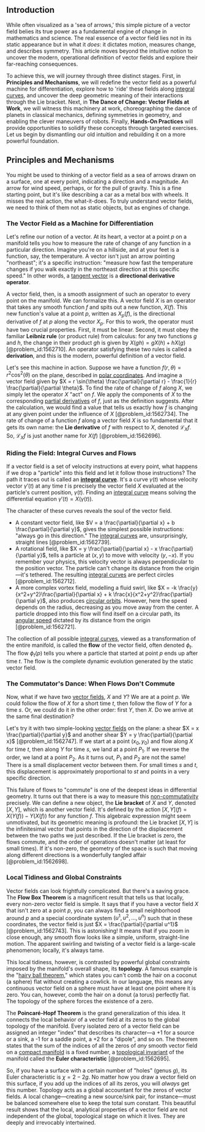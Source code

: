 ## Introduction
While often visualized as a 'sea of arrows,' this simple picture of a vector field belies its true power as a fundamental engine of change in mathematics and science. The real essence of a vector field lies not in its static appearance but in what it *does*: it dictates motion, measures change, and describes symmetry. This article moves beyond the intuitive notion to uncover the modern, operational definition of vector fields and explore their far-reaching consequences.

To achieve this, we will journey through three distinct stages. First, in **Principles and Mechanisms**, we will redefine the vector field as a powerful machine for differentiation, explore how to 'ride' these fields along [integral curves](@article_id:161364), and uncover the deep geometric meaning of their interactions through the Lie bracket. Next, in **The Dance of Change: Vector Fields at Work**, we will witness this machinery at work, choreographing the dance of planets in classical mechanics, defining symmetries in geometry, and enabling the clever maneuvers of robots. Finally, **Hands-On Practices** will provide opportunities to solidify these concepts through targeted exercises. Let us begin by dismantling our old intuition and rebuilding it on a more powerful foundation.

## Principles and Mechanisms

You might be used to thinking of a vector field as a sea of arrows drawn on a surface, one at every point, indicating a direction and a magnitude. An arrow for wind speed, perhaps, or for the pull of gravity. This is a fine starting point, but it's like describing a car as a metal box with wheels. It misses the real action, the what-it-does. To truly understand vector fields, we need to think of them not as static objects, but as engines of change.

### The Vector Field as a Machine for Differentiation

Let's refine our notion of a vector. At its heart, a vector at a point $p$ on a manifold tells you how to measure the rate of change of any function in a particular direction. Imagine you're on a hillside, and at your feet is a function, say, the temperature. A vector isn't just an arrow pointing "northeast"; it's a specific instruction: "measure how fast the temperature changes if you walk exactly in the northeast direction at this specific speed." In other words, a [tangent vector](@article_id:264342) is a **directional derivative operator**.

A vector field, then, is a smooth assignment of such an operator to every point on the manifold. We can formalize this. A vector field $X$ is an operator that takes any smooth function $f$ and spits out a new function, $X(f)$. This new function's value at a point $p$, written as $X_p(f)$, is the directional derivative of $f$ at $p$ along the vector $X_p$. For this to work, the operator must have two crucial properties. First, it must be linear. Second, it must obey the familiar **Leibniz rule** (or product rule) from calculus: for any two functions $g$ and $h$, the change in their product $gh$ is given by $X(gh) = gX(h) + hX(g)$ [@problem_id:1562710]. An operator satisfying these two rules is called a **derivation**, and this is the modern, powerful definition of a vector field.

Let's see this machine in action. Suppose we have a function $f(r, \theta) = r^2 \cos^2(\theta)$ on the plane, described in [polar coordinates](@article_id:158931). And imagine a vector field given by $X = r \sin(\theta) \frac{\partial}{\partial r} - \frac{1}{r} \frac{\partial}{\partial \theta}$. To find the rate of change of $f$ along $X$, we simply let the operator $X$ "act" on $f$. We apply the components of $X$ to the corresponding [partial derivatives](@article_id:145786) of $f$, just as the definition suggests. After the calculation, we would find a value that tells us exactly how $f$ is changing at any given point under the influence of $X$ [@problem_id:1562734]. The rate of change of a function $f$ along a vector field $X$ is so fundamental that it gets its own name: the **Lie derivative** of $f$ with respect to $X$, denoted $\mathcal{L}_X f$. So, $\mathcal{L}_X f$ is just another name for $X(f)$ [@problem_id:1562696].

### Riding the Field: Integral Curves and Flows

If a vector field is a set of velocity instructions at every point, what happens if we drop a "particle" into this field and let it follow those instructions? The path it traces out is called an **[integral curve](@article_id:275757)**. It's a curve $\gamma(t)$ whose velocity vector $\gamma'(t)$ at any time $t$ is precisely the vector field $X$ evaluated at the particle's current position, $\gamma(t)$. Finding an [integral curve](@article_id:275757) means solving the differential equation $\gamma'(t) = X(\gamma(t))$.

The character of these curves reveals the soul of the vector field.
- A constant vector field, like $V = a \frac{\partial}{\partial x} + b \frac{\partial}{\partial y}$, gives the simplest possible instructions: "always go in this direction." The [integral curves](@article_id:161364) are, unsurprisingly, straight lines [@problem_id:1562739].
- A rotational field, like $X = y \frac{\partial}{\partial x} - x \frac{\partial}{\partial y}$, tells a particle at $(x,y)$ to move with velocity $(y, -x)$. If you remember your physics, this velocity vector is always perpendicular to the position vector. The particle can't change its distance from the origin—it's tethered. The resulting [integral curves](@article_id:161364) are perfect circles [@problem_id:1562712].
- A more complex vortex field, modelling a fluid swirl, like $X = -k \frac{y}{x^2+y^2}\frac{\partial}{\partial x} + k \frac{x}{x^2+y^2}\frac{\partial}{\partial y}$, also produces [circular orbits](@article_id:178234). However, here the speed depends on the radius, decreasing as you move away from the center. A particle dropped into this flow will find itself on a circular path, its [angular speed](@article_id:173134) dictated by its distance from the origin [@problem_id:1562721].

The collection of all possible [integral curves](@article_id:161364), viewed as a transformation of the entire manifold, is called the **flow** of the vector field, often denoted $\phi_t$. The flow $\phi_t(p)$ tells you where a particle that started at point $p$ ends up after time $t$. The flow is the complete dynamic evolution generated by the static vector field.

### The Commutator's Dance: When Flows Don't Commute

Now, what if we have two [vector fields](@article_id:160890), $X$ and $Y$? We are at a point $p$. We could follow the flow of $X$ for a short time $t$, then follow the flow of $Y$ for a time $s$. Or, we could do it in the other order: first $Y$, then $X$. Do we arrive at the same final destination?

Let's try it with two simple-looking [vector fields](@article_id:160890) on the plane: a shear $X = x \frac{\partial}{\partial y}$ and another shear $Y = y \frac{\partial}{\partial x}$ [@problem_id:1562747]. If we start at a point $(x_0, y_0)$ and flow along $X$ for time $t$, then along $Y$ for time $s$, we land at a point $P_1$. If we reverse the order, we land at a point $P_2$. As it turns out, $P_1$ and $P_2$ are not the same! There is a small displacement vector between them. For small times $s$ and $t$, this displacement is approximately proportional to $st$ and points in a very specific direction.

This failure of flows to "commute" is one of the deepest ideas in differential geometry. It turns out that there is a way to measure this [non-commutativity](@article_id:153051) precisely. We can define a new object, the **Lie bracket** of $X$ and $Y$, denoted $[X,Y]$, which is another vector field. It's defined by the action $[X,Y](f) = X(Y(f)) - Y(X(f))$ for any function $f$. This algebraic expression might seem unmotivated, but its geometric meaning is profound: the Lie bracket $[X,Y]$ is the infinitesimal vector that points in the direction of the displacement between the two paths we just described. If the Lie bracket is zero, the flows commute, and the order of operations doesn't matter (at least for small times). If it's non-zero, the geometry of the space is such that moving along different directions is a wonderfully tangled affair [@problem_id:1562698].

### Local Tidiness and Global Constraints

Vector fields can look frightfully complicated. But there's a saving grace. The **Flow Box Theorem** is a magnificent result that tells us that locally, every non-zero vector field is simple. It says that if you have a vector field $X$ that isn't zero at a point $p$, you can always find a small neighborhood around $p$ and a special coordinate system $(u^1, u^2, \ldots, u^n)$ such that in these coordinates, the vector field is just $X = \frac{\partial}{\partial u^1}$ [@problem_id:1562743]. This is astonishing! It means that if you zoom in close enough, any smooth flow looks like a simple, uniform, straight-line motion. The apparent swirling and twisting of a vector field is a large-scale phenomenon; locally, it's always tame.

This local tidiness, however, is contrasted by powerful global constraints imposed by the manifold's overall shape, its **topology**. A famous example is the "[hairy ball theorem](@article_id:150585)," which states you can't comb the hair on a coconut (a sphere) flat without creating a cowlick. In our language, this means any continuous vector field on a sphere must have at least one point where it is zero. You can, however, comb the hair on a donut (a torus) perfectly flat. The topology of the sphere forces the existence of a zero.

The **Poincaré-Hopf Theorem** is the grand generalization of this idea. It connects the local behavior of a vector field at its zeros to the global topology of the manifold. Every isolated zero of a vector field can be assigned an integer "index" that describes its character—a +1 for a source or a sink, a -1 for a saddle point, a +2 for a "dipole", and so on. The theorem states that the sum of the indices of all the zeros of *any* smooth vector field on a [compact manifold](@article_id:158310) is a fixed number, a [topological invariant](@article_id:141534) of the manifold called the **Euler characteristic** [@problem_id:1562695].

So, if you have a surface with a certain number of "holes" (genus $g$), its Euler characteristic is $\chi = 2 - 2g$. No matter how you draw a vector field on this surface, if you add up the indices of all its zeros, you will *always* get this number. Topology acts as a global accountant for the zeros of vector fields. A local change—creating a new source/sink pair, for instance—must be balanced somewhere else to keep the total sum constant. This beautiful result shows that the local, analytical properties of a vector field are not independent of the global, topological stage on which it lives. They are deeply and irrevocably intertwined.